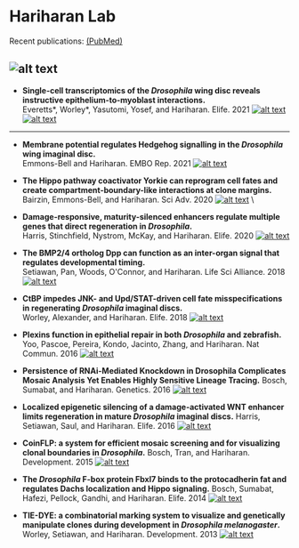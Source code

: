 # Hariharan Lab

Recent publications: [(PubMed)](https://pubmed.ncbi.nlm.nih.gov/?term=Hariharan+IK&show_snippets=off&sort=pubdate)


![alt text](https://github.com/HariharanLab/in_progress/blob/master/Cellcellinteractions.png?raw=true)
---
* **Single-cell transcriptomics of the *Drosophila* wing disc reveals instructive epithelium-to-myoblast interactions.** \
 Everetts*, Worley*, Yasutomi, Yosef, and Hariharan. Elife. 2021 [![alt text](https://github.com/HariharanLab/in_progress/blob/master/elife_icons8-link-24.png?raw=true)](https://elifesciences.org/articles/61276)   [![alt text](https://github.com/HariharanLab/in_progress/blob/master/GitHub-Mark-32px.png?raw=true)](https://github.com/HariharanLab/Everetts_Worley_Yasutomi) 
---
* **Membrane potential regulates Hedgehog signalling in the *Drosophila* wing imaginal disc.**\
Emmons-Bell and Hariharan. EMBO Rep. 2021 [![alt text](https://github.com/HariharanLab/in_progress/blob/master/icons8-link-24.png?raw=true)](https://www.embopress.org/doi/full/10.15252/embr.202051861)

* **The Hippo pathway coactivator Yorkie can reprogram cell fates and create compartment-boundary-like interactions at clone margins.**
Bairzin, Emmons-Bell, and Hariharan. Sci Adv. 2020 [![alt text](https://github.com/HariharanLab/in_progress/blob/master/icons8-link-24.png?raw=true)](https://advances.sciencemag.org/content/6/50/eabe8159)
\
* **Damage-responsive, maturity-silenced enhancers regulate multiple genes that direct regeneration in *Drosophila*.**\
Harris, Stinchfield, Nystrom, McKay, and Hariharan. Elife. 2020 [![alt text](https://github.com/HariharanLab/in_progress/blob/master/elife_icons8-link-24.png?raw=true)](https://elifesciences.org/articles/58305)

* **The BMP2/4 ortholog Dpp can function as an inter-organ signal that regulates developmental timing.**\
Setiawan, Pan, Woods, O'Connor, and Hariharan. Life Sci Alliance. 2018 [![alt text](https://github.com/HariharanLab/in_progress/blob/master/icons8-link-24.png?raw=true)](https://www.life-science-alliance.org/content/1/6/e201800216)

* **CtBP impedes JNK- and Upd/STAT-driven cell fate misspecifications in regenerating *Drosophila* imaginal discs.**\
Worley, Alexander, and Hariharan. Elife. 2018 [![alt text](https://github.com/HariharanLab/in_progress/blob/master/elife_icons8-link-24.png?raw=true)](https://elifesciences.org/articles/30391)

* **Plexins function in epithelial repair in both *Drosophila* and zebrafish.**
Yoo, Pascoe, Pereira, Kondo, Jacinto, Zhang, and Hariharan. Nat Commun. 2016 [![alt text](https://github.com/HariharanLab/in_progress/blob/master/icons8-link-24.png?raw=true)](https://www.nature.com/articles/ncomms12282)

* **Persistence of RNAi-Mediated Knockdown in Drosophila Complicates Mosaic Analysis Yet Enables Highly Sensitive Lineage Tracing.**
Bosch, Sumabat, and Hariharan. Genetics. 2016 [![alt text](https://github.com/HariharanLab/in_progress/blob/master/icons8-link-24.png?raw=true)](https://academic.oup.com/genetics/article/203/1/109/5930298)

* **Localized epigenetic silencing of a damage-activated WNT enhancer limits regeneration in mature *Drosophila* imaginal discs.**
Harris, Setiawan, Saul, and Hariharan. Elife. 2016 [![alt text](https://github.com/HariharanLab/in_progress/blob/master/elife_icons8-link-24.png?raw=true)](https://elifesciences.org/articles/11588)

* **CoinFLP: a system for efficient mosaic screening and for visualizing clonal boundaries in *Drosophila*.**
Bosch, Tran, and Hariharan. Development. 2015 [![alt text](https://github.com/HariharanLab/in_progress/blob/master/icons8-link-24.png?raw=true)](https://journals.biologists.com/dev/article/142/3/597/47170/CoinFLP-a-system-for-efficient-mosaic-screening)

* **The *Drosophila* F-box protein Fbxl7 binds to the protocadherin fat and regulates Dachs localization and Hippo signaling.**
Bosch, Sumabat, Hafezi, Pellock, Gandhi, and Hariharan. Elife. 2014 [![alt text](https://github.com/HariharanLab/in_progress/blob/master/elife_icons8-link-24.png?raw=true)](https://elifesciences.org/articles/03383)

* **TIE-DYE: a combinatorial marking system to visualize and genetically manipulate clones during development in *Drosophila melanogaster*.**
Worley, Setiawan, and Hariharan. Development. 2013 [![alt text](https://github.com/HariharanLab/in_progress/blob/master/icons8-link-24.png?raw=true)](https://journals.biologists.com/dev/article/140/15/3275/45847/TIE-DYE-a-combinatorial-marking-system-to)
